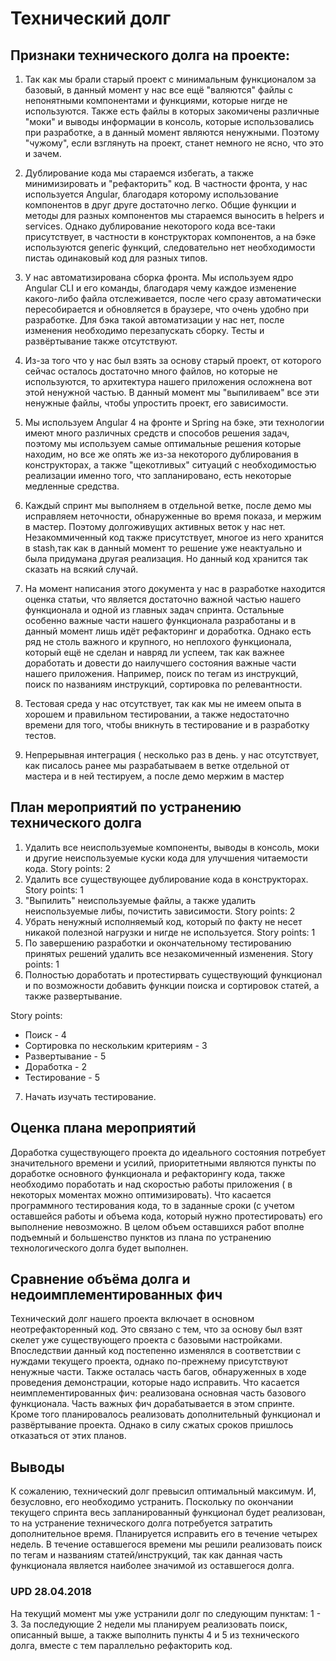 # Технический долг

## Признаки технического долга на проекте:

1. Так как мы брали старый проект с минимальным функционалом за базовый, в данный момент у нас все ещё "валяются" файлы с непонятными компонентами и функциями, которые нигде не используются. Также есть файлы в которых закомичены различные "моки" и выводы информации в консоль, которые использовались при разработке, а в данный момент являются ненужными. Поэтому "чужому", если взглянуть на проект, станет немного не ясно, что это и зачем.

2. Дублирование кода мы стараемся избегать, а также минимизировать и "рефакторить" код. В частности фронта, у нас используется Angular, благодаря которому использование компонентов в друг друге достаточно легко. Общие функции и методы для разных компонентов мы стараемся выносить в helpers и services. Однако дублирование некоторого кода все-таки присутствует, в частности в конструкторах компонентов, а на бэке используются generic функций, следовательно нет необходимости пистаь одинаковый код для разных типов.

3. У нас автоматизирована сборка фронта. Мы используем ядро Angular CLI и его команды, благодаря чему каждое изменение какого-либо файла  отслеживается, после чего сразу автоматически пересобирается и обновляется в браузере, что очень удобно при разработке. Для бэка такой автоматизации у нас нет, после изменения необходимо перезапускать сборку. Тесты и развёртывание также отсутствуют.

4. Из-за того что у нас был взять за основу старый проект, от которого сейчас осталось достаточно много файлов, но которые не используются, то архитектура нашего приложения осложнена вот этой ненужной частью. В данный момент мы "выпиливаем" все эти ненужные файлы, чтобы упростить проект, его зависимости.

5. Мы используем Angular 4 на фронте и Spring на бэке, эти технологии имеют много различных средств и способов решения задач, поэтому мы используем самые оптимальные решения которые находим, но все же опять же из-за некоторого дублирования в конструкторах, а также "щекотливых" ситуаций с необходимостью реализации именно того, что запланировано, есть некоторые медленные средства.

6. Каждый спринт мы выполняем в отдельной ветке, после демо мы исправляем неточности, обнаруженные во время показа, и мержим в мастер. Поэтому долгоживущих активных веток у нас нет. Незакоммиченный код также присутствует, многое из него хранится в stash,так как в данный момент то решение уже неактуально и была придумана другая реализация. Но данный код хранится так сказать на всякий случай.

7. На момент написания этого документа у нас в разработке находится оценка статьи, что является достаточно важной частью нашего функционала и одной из главных задач спринта. Остальные особенно важные части нашего функционала разработаны и в данный момент лишь идёт рефакторинг и доработка. Однако есть ряд не столь важного и крупного, но неплохого функционала, который ещё не сделан и навряд ли успеем, так как важнее доработать и довести до наилучшего состояния важные части нашего приложения. Например, поиск по тегам из инструкций, поиск по названиям инструкций, сортировка по релевантности.

8. Тестовая среда у нас отсутствует, так как мы не имеем опыта в хорошем и правильном тестировании, а также недостаточно времени для того, чтобы вникнуть в тестирование и в разработку тестов.

9. Непрерывная интеграция ( несколько раз в день. у нас отсутствует, как писалось ранее мы разрабатываем в ветке отдельной от мастера и в ней тестируем, а после демо мержим в мастер


## План мероприятий по устранению технического долга
1. Удалить все неиспользуемые компоненты, выводы в консоль, моки и другие неиспользуемые куски кода для улучшения читаемости кода.
  Story points: 2
2. Удалить все существующее дублирование кода в конструкторах.
  Story points: 1
3. "Выпилить"  неиспользуемые файлы, а также удалить неиспользуемые либы, почистить зависимости.
  Story points: 2
4. Убрать ненужный исполняемый код, который по факту не несет никакой полезной нагрузки и нигде не используется.
  Story points: 1
5. По завершению разработки и окончательному тестированию принятых решений удалить все незакомиченный изменения.
  Story points: 1
6. Полностью доработать и протестирвать существующий функционал и по возможности добавить функции поиска и сортировок статей, а также развертывание. 
  
  Story points:
  * Поиск - 4
  * Сортировка по нескольким критериям - 3
  * Развертывание - 5
  * Доработка - 2
  * Тестирование - 5
7. Начать изучать тестирование.

## Оценка плана мероприятий
Доработка существующего проекта до идеального состояния потребует значительного времени и усилий, приоритетными являются пункты по доработке основного функционала и рефакторингу кода, также необходимо поработать и над скоростью работы приложения ( в некоторых моментах можно оптимизировать). Что касается программного тестирования кода, то в заданные сроки (с учетом оставшейся работы и объема кода, который нужно протестировать)  его выполнение невозможно. В целом объем оставшихся работ вполне подъемный и большенство пунктов из плана по устранению технологического долга  будет выполнен.

## Сравнение объёма долга и недоимплементированных фич
Технический долг нашего проекта включает в основном неотрефакторенный код. Это связано с тем, что за основу был взят скелет уже существующего проекта с базовыми настройками. Впоследствии данный код постепенно изменялся в соответствии с нуждами текущего проекта, однако по-прежнему присутствуют ненужные части. Также осталась часть багов, обнаруженных в ходе проведения демонстрации, которые надо исправить.
  Что касается неимплементированных фич: реализована основная часть базового функционала. Часть важных фич дорабатывается в этом спринте. Кроме того планировалось реализовать дополнительный функционал и развёртывание проекта. Однако в силу сжатых сроков пришлось отказаться от этих планов.

## Выводы
К сожалению, технический долг превысил оптимальный максимум. И, безусловно, его необходимо устранить. Поскольку по окончании текущего спринта весь запланированный функционал будет реализован, то на устранение технического долга потребуется затратить дополнительное время. Планируется исправить его в течение четырех недель.
В течение оставшегося времени мы решили реализовать поиск по тегам и названиям статей/инструкций, так как данная часть функционала является наиболее значимой из оставшегося долга.


### UPD 28.04.2018
На текущий момент мы уже устранили долг по следующим пунктам: 1 - 3. За последующие 2 недели мы планируем реализовать поиск, описанный выше, а также выполнить пункты 4 и 5 из технического долга, вместе с тем параллельно рефакторить код.

